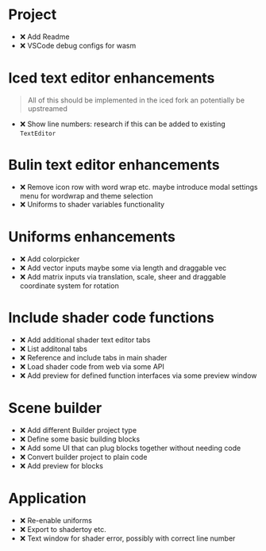# Project
- ❌ Add Readme 
- ❌ VSCode debug configs for wasm

# Iced text editor enhancements
>All of this should be implemented in the iced fork an potentially be upstreamed
- ❌ Show line numbers: research if this can be added to existing `TextEditor`

# Bulin text editor enhancements
- ❌ Remove icon row with word wrap etc. maybe introduce modal settings menu for wordwrap and theme selection
- ❌ Uniforms to shader variables functionality

# Uniforms enhancements
- ❌ Add colorpicker
- ❌ Add vector inputs maybe some via length and draggable vec
- ❌ Add matrix inputs via translation, scale, sheer and draggable coordinate system for rotation

# Include shader code functions
- ❌ Add additional shader text editor tabs
- ❌ List additonal tabs
- ❌ Reference and include tabs in main shader
- ❌ Load shader code from web via some API
- ❌ Add preview for defined function interfaces via some preview window

# Scene builder
- ❌ Add different Builder project type
- ❌ Define some basic building blocks
- ❌ Add some UI that can plug blocks together without needing code
- ❌ Convert builder project to plain code
- ❌ Add preview for blocks

# Application
- ❌ Re-enable uniforms
- ❌ Export to shadertoy etc.
- ❌ Text window for shader error, possibly with correct line number
